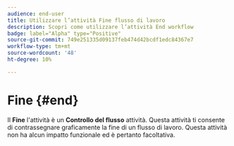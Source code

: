 ```yaml
---
audience: end-user
title: Utilizzare l’attività Fine flusso di lavoro
description: Scopri come utilizzare l’attività End workflow
badge: label="Alpha" type="Positive"
source-git-commit: 749e251335d09137feb474d42bcdf1edc84367e7
workflow-type: tm+mt
source-wordcount: '48'
ht-degree: 10%

---
```



# Fine {#end}

Il **Fine** l&#39;attività è un **Controllo del flusso** attività. Questa attività ti consente di contrassegnare graficamente la fine di un flusso di lavoro. Questa attività non ha alcun impatto funzionale ed è pertanto facoltativa.
